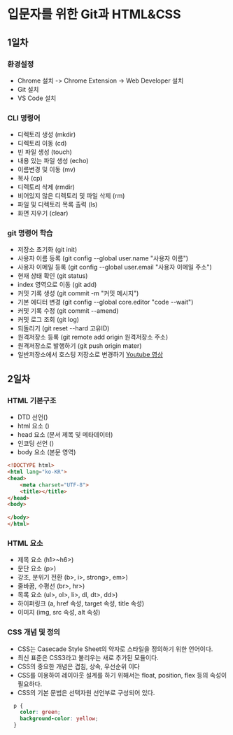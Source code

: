 # 입문자를 위한 Git과 HTML&CSS
## 1일차 
### 환경설정
- Chrome 설치 -> Chrome Extension -> Web Developer 설치
- Git 설치
- VS Code 설치
### CLI 명령어
- 디렉토리 생성 (mkdir)
- 디렉토리 이동 (cd)
- 빈 파일 생성 (touch)
- 내용 있는 파일 생성 (echo)
- 이름변경 및 이동 (mv)
- 복사 (cp)
- 디렉토리 삭제 (rmdir)
- 비어있지 않은 디렉토리 및 파일 삭제 (rm)
- 파일 및 디렉토리 목록 출력 (ls)
- 화면 지우기 (clear)
### git 명령어 학습
- 저장소 초기화 (git init)
- 사용자 이름 등록 (git config --global user.name "사용자 이름")
- 사용자 이메일 등록 (git config --global user.email "사용자 이메일 주소")
- 현재 상태 확인 (git status)
- index 영역으로 이동 (git add)
- 커밋 기록 생성 (git commit -m "커밋 메시지")
- 기본 에디터 변경 (git config --global core.editor "code --wait")
- 커밋 기록 수정 (git commit --amend)
- 커밋 로그 조회 (git log)
- 되돌리기 (git reset --hard 고유ID)
- 원격저장소 등록 (git remote add origin 원격저장소 주소)
- 원격저장소로 발행하기 (git push origin mater)
- 일반저장소에서 호스팅 저장소로 변경하기 
[Youtube 영상](https://youtu.be//SNnfbf-LJz4)

## 2일차
### HTML 기본구조
- DTD 선언(<DOCTYPE html>)
- html 요소 (<html land="ko-KR">)
- head 요소 (문서 제목 및 메타데이터)
- 인코딩 선언 (<meta charset="utf-8">)
- body 요소 (본문 영역)

~~~html
<!DOCTYPE html>
<html lang="ko-KR">
<head>
    <meta charset="UTF-8">
    <title></title>
</head>
<body>
    
</body>
</html>
~~~
### HTML 요소
- 제목 요소 (h1>~h6>)
- 문단 요소 (p>)
- 강조, 분위기 전환 (b>, i>, strong>, em>)
- 줄바꿈, 수평선 (br>, hr>)
- 목록 요소 (ul>, ol>, li>, dl, dt>, dd>)
- 하이퍼링크 (a, href 속성, target 속성, title 속성)
- 이미지 (img, src 속성, alt 속성)
### CSS 개념 및 정의
- CSS는 Casecade Style Sheet의 약자로 스타일을 정의하기 위한 언어이다.
- 최신 표준은 CSS3라고 불리우는 새로 추가된 모듈이다.
- CSS의 중요한 개념은 겹침, 상속, 우선순위 이다
- CSS를 이용하여 레이아웃 설계를 하기 위해서는 float, position, flex 등의 속성이 필요하다.
- CSS의 기본 문법은 선택자원 선언부로 구성되어 있다.
~~~css
  p {
    color: green;
    background-color: yellow;
  }
~~~